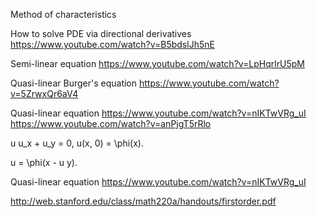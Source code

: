 Method of characteristics

How to solve PDE via directional derivatives
https://www.youtube.com/watch?v=B5bdslJh5nE

Semi-linear equation
https://www.youtube.com/watch?v=LpHqrlrU5pM

Quasi-linear Burger's equation
https://www.youtube.com/watch?v=5ZrwxQr6aV4

Quasi-linear equation
https://www.youtube.com/watch?v=nIKTwVRg_uI
https://www.youtube.com/watch?v=anPjgT5rRlo


u u_x + u_y = 0, u(x, 0) = \phi(x).

u = \phi(x - u y).


Quasi-linear equation
https://www.youtube.com/watch?v=nIKTwVRg_uI

http://web.stanford.edu/class/math220a/handouts/firstorder.pdf
